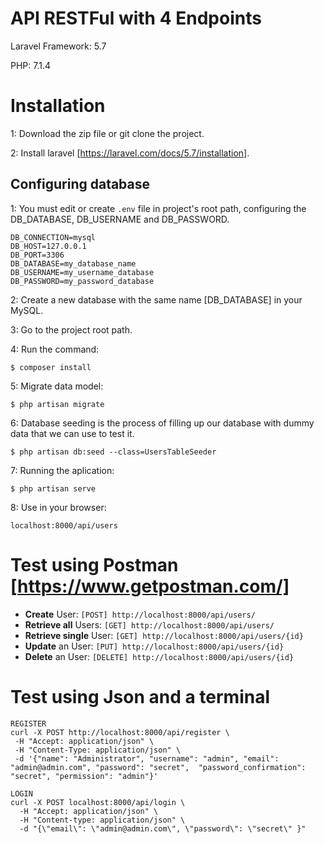 # API RESTFul with 4 Endpoints

Laravel Framework: 5.7 

PHP: 7.1.4

# Installation
1: Download the zip file or git clone the project.

2: Install laravel [https://laravel.com/docs/5.7/installation].

## Configuring database
1: You must edit or create `.env` file in project's root path, configuring the DB_DATABASE, DB_USERNAME and DB_PASSWORD.
```
DB_CONNECTION=mysql
DB_HOST=127.0.0.1
DB_PORT=3306
DB_DATABASE=my_database_name
DB_USERNAME=my_username_database
DB_PASSWORD=my_password_database
```
2: Create a new database with the same name [DB_DATABASE] in your MySQL.

3: Go to the project root path.

4: Run the command:

```
$ composer install
```

5: Migrate data model:

```
$ php artisan migrate
```

6: Database seeding is the process of filling up our database with dummy data that we can use to test it.

```
$ php artisan db:seed --class=UsersTableSeeder
```

7: Running the aplication:
```
$ php artisan serve
```
8: Use in your browser:

```
localhost:8000/api/users
```

# Test using Postman [https://www.getpostman.com/]
- **Create** User: `[POST] http://localhost:8000/api/users/`
- **Retrieve all** Users: `[GET] http://localhost:8000/api/users/`
- **Retrieve single** User: `[GET] http://localhost:8000/api/users/{id}`
- **Update** an User: `[PUT] http://localhost:8000/api/users/{id}`
- **Delete** an User: `[DELETE] http://localhost:8000/api/users/{id}`

# Test using Json and a terminal
```
REGISTER
curl -X POST http://localhost:8000/api/register \
 -H "Accept: application/json" \
 -H "Content-Type: application/json" \
 -d '{"name": "Administrator", "username": "admin", "email": "admin@admin.com", "password": "secret",  "password_confirmation": "secret", "permission": "admin"}'

LOGIN
curl -X POST localhost:8000/api/login \
  -H "Accept: application/json" \
  -H "Content-type: application/json" \
  -d "{\"email\": \"admin@admin.com\", \"password\": \"secret\" }"

```
